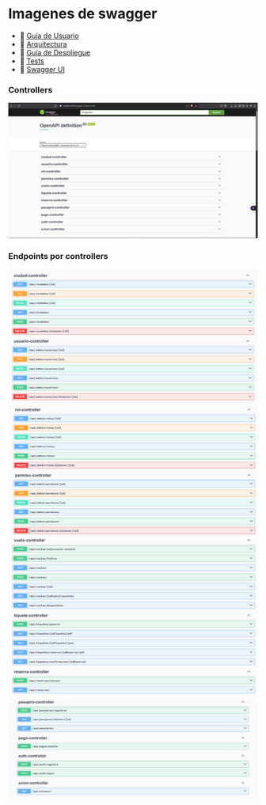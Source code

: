 # Imagenes de swagger

- 📘 [Guía de Usuario](docs/1_Guia_Usuario.md)
- 🧩 [Arquitectura](docs/2_Arquitectura.md)
- 🚀 [Guía de Despliegue](docs/4_Despliegue.md)
- 🧪 [Tests](docs/4_Tests.md)
- 📄 [Swagger UI](http://localhost:8080/swagger-ui.html)

### Controllers

![img_1.png](img_1.png)

### Endpoints por controllers

![img_2.png](img_2.png)
![img_3.png](img_3.png)
![img_4.png](img_4.png)
![img_5.png](img_5.png)